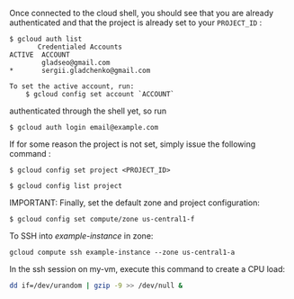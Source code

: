 
Once connected to the cloud shell, you should see that you are already authenticated and that the project is already set to your ```PROJECT_ID``` :

```
$ gcloud auth list
       Credentialed Accounts
ACTIVE  ACCOUNT
        gladseo@gmail.com
*       sergii.gladchenko@gmail.com

To set the active account, run:
    $ gcloud config set account `ACCOUNT`

```
authenticated through the shell yet, so run
```
$ gcloud auth login email@example.com
```

If for some reason the project is not set, simply issue the following command :

```$ gcloud config set project <PROJECT_ID>```

```$ gcloud config list project```

IMPORTANT: Finally, set the default zone and project configuration:
```
$ gcloud config set compute/zone us-central1-f
```

To SSH into _example-instance_ in zone:
```
gcloud compute ssh example-instance --zone us-central1-a
```

In the ssh session on my-vm, execute this command to create a CPU load:
```bash
dd if=/dev/urandom | gzip -9 >> /dev/null &
```
